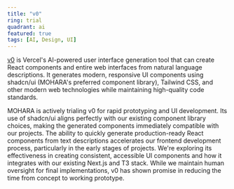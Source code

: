```yaml
---
title: "v0"
ring: trial
quadrant: ai
featured: true
tags: [AI, Design, UI]
---
```


[v0](https://v0.dev) is Vercel's AI-powered user interface generation tool that can create React components and entire web interfaces from natural language descriptions. It generates modern, responsive UI components using shadcn/ui (MOHARA's preferred component library), Tailwind CSS, and other modern web technologies while maintaining high-quality code standards.

MOHARA is actively trialing v0 for rapid prototyping and UI development. Its use of shadcn/ui aligns perfectly with our existing component library choices, making the generated components immediately compatible with our projects. The ability to quickly generate production-ready React components from text descriptions accelerates our frontend development process, particularly in the early stages of projects. We're exploring its effectiveness in creating consistent, accessible UI components and how it integrates with our existing Next.js and T3 stack. While we maintain human oversight for final implementations, v0 has shown promise in reducing the time from concept to working prototype.
